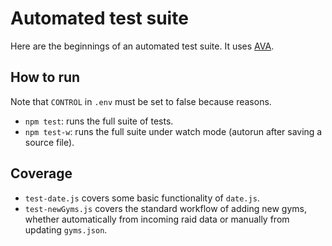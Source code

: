 # Automated test suite
Here are the beginnings of an automated test suite. It uses [AVA](https://github.com/avajs/ava).

## How to run
Note that `CONTROL` in `.env` must be set to false because reasons.
* `npm test`: runs the full suite of tests.
* `npm test-w`: runs the full suite under watch mode (autorun after saving a source file).

## Coverage
* `test-date.js` covers some basic functionality of `date.js`.
* `test-newGyms.js` covers the standard workflow of adding new gyms, whether automatically from incoming raid data or manually from updating `gyms.json`.